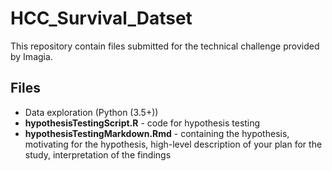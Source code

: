 # HCC_Survival_Datset

This repository contain files submitted for the technical challenge provided by Imagia.

## Files
* Data exploration (Python (3.5+))
* __hypothesisTestingScript.R__ - code for hypothesis testing
* __hypothesisTestingMarkdown.Rmd__ - containing the hypothesis, motivating for the hypothesis, high-level description of your plan for the study, interpretation of the findings

